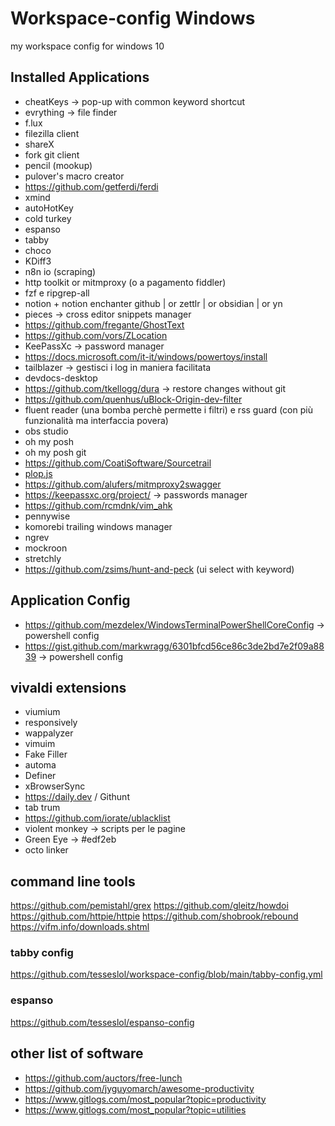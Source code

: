 # Workspace-config Windows
my workspace config for windows 10


## Installed Applications
- cheatKeys -> pop-up with common keyword shortcut
- evrything -> file finder
- f.lux  
- filezilla client  
- shareX  
- fork git client  
- pencil (mookup)  
- pulover's macro creator  
- https://github.com/getferdi/ferdi
- xmind  
- autoHotKey  
- cold turkey  
- espanso  
- tabby  
- choco
- KDiff3
- n8n io (scraping)
- http toolkit or mitmproxy (o a pagamento fiddler)
- fzf e ripgrep-all
- notion + notion enchanter github | or zettlr | or obsidian | or yn
- pieces -> cross editor snippets manager 
- https://github.com/fregante/GhostText
- https://github.com/vors/ZLocation
- KeePassXc -> password manager 
- https://docs.microsoft.com/it-it/windows/powertoys/install
- tailblazer -> gestisci i log in maniera facilitata
- devdocs-desktop
- https://github.com/tkellogg/dura -> restore changes without git
- https://github.com/quenhus/uBlock-Origin-dev-filter
- fluent reader (una bomba perchè permette i filtri) e rss guard (con più funzionalità ma interfaccia povera)
- obs studio
- oh my posh  
- oh my posh git  
- https://github.com/CoatiSoftware/Sourcetrail
- [plop.js](https://github.com/plopjs/plop)
- https://github.com/alufers/mitmproxy2swagger 
- https://keepassxc.org/project/ -> passwords manager
- https://github.com/rcmdnk/vim_ahk
- pennywise
- komorebi trailing windows manager
- ngrev
- mockroon
- stretchly
- https://github.com/zsims/hunt-and-peck (ui select with keyword)

## Application Config
- https://github.com/mezdelex/WindowsTerminalPowerShellCoreConfig -> powershell config
- https://gist.github.com/markwragg/6301bfcd56ce86c3de2bd7e2f09a8839    -> powershell config

## vivaldi extensions
- viumium  
- responsively  
- wappalyzer  
- vimuim
- Fake Filler
- automa
- Definer
- xBrowserSync
- https://daily.dev / Githunt
- tab trum
- https://github.com/iorate/ublacklist
- violent monkey -> scripts per le pagine
- Green Eye -> #edf2eb
- octo linker

## command line tools
https://github.com/pemistahl/grex
https://github.com/gleitz/howdoi
https://github.com/httpie/httpie
https://github.com/shobrook/rebound
https://vifm.info/downloads.shtml


### tabby config
https://github.com/tesseslol/workspace-config/blob/main/tabby-config.yml

### espanso
https://github.com/tesseslol/espanso-config


## other list of software
- https://github.com/auctors/free-lunch
- https://github.com/jyguyomarch/awesome-productivity
- https://www.gitlogs.com/most_popular?topic=productivity
- https://www.gitlogs.com/most_popular?topic=utilities

